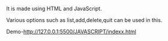 It is made using HTML and JavaScript.

Various options such as 
list,add,delete,quit can be used in this.

Demo-http://127.0.0.1:5500/JAVASCRIPT/indexx.html
